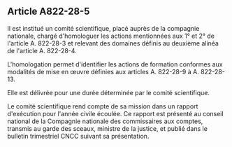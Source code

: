 Article A822-28-5
----
Il est institué un comité scientifique, placé auprès de la compagnie nationale,
chargé d'homologuer les actions mentionnées aux 1° et 2° de l'article A.
822-28-3 et relevant des domaines définis au deuxième alinéa de l'article A.
822-28-4.

L'homologation permet d'identifier les actions de formation conformes aux
modalités de mise en œuvre définies aux articles A. 822-28-9 à A. 822-28-13.

Elle est délivrée pour une durée déterminée par le comité scientifique.

Le comité scientifique rend compte de sa mission dans un rapport d'exécution
pour l'année civile écoulée. Ce rapport est présenté au conseil national de la
Compagnie nationale des commissaires aux comptes, transmis au garde des sceaux,
ministre de la justice, et publié dans le bulletin trimestriel CNCC suivant sa
présentation.
